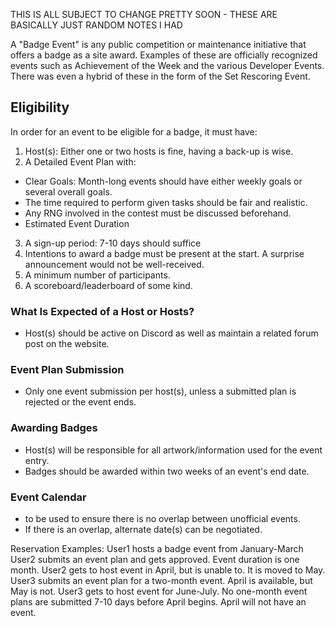THIS IS ALL SUBJECT TO CHANGE PRETTY SOON - THESE ARE BASICALLY JUST RANDOM NOTES I HAD

A "Badge Event" is any public competition or maintenance initiative that offers a badge as a site award. Examples of these are officially recognized events such as Achievement of the Week and the various Developer Events. There was even a hybrid of these in the form of the Set Rescoring Event.

## Eligibility
In order for an event to be eligible for a badge, it must have:
1. Host(s): Either one or two hosts is fine, having a back-up is wise.
2. A Detailed Event Plan with: 
- Clear Goals: Month-long events should have either weekly goals or several overall goals.
- The time required to perform given tasks should be fair and realistic.
- Any RNG involved in the contest must be discussed beforehand.
- Estimated Event Duration
3. A sign-up period: 7-10 days should suffice
4. Intentions to award a badge must be present at the start. A surprise announcement would not be well-received.
5. A minimum number of participants.
6. A scoreboard/leaderboard of some kind.
### What Is Expected of a Host or Hosts?
- Host(s) should be active on Discord as well as maintain a related forum post on the website. 

### Event Plan Submission
- Only one event submission per host(s), unless a submitted plan is rejected or the event ends.

### Awarding Badges
- Host(s) will be responsible for all artwork/information used for the event entry.
- Badges should be awarded within two weeks of an event's end date.

### Event Calendar
- to be used to ensure there is no overlap between unofficial events.
- If there is an overlap, alternate date(s) can be negotiated. 

Reservation Examples:
User1 hosts a badge event from January-March
User2 submits an event plan and gets approved. Event duration is one month.
User2 gets to host event in April, but is unable to. It is moved to May.
User3 submits an event plan for a two-month event.
April is available, but May is not. 
User3 gets to host event for June-July.
No one-month event plans are submitted 7-10 days before April begins.
April will not have an event.
